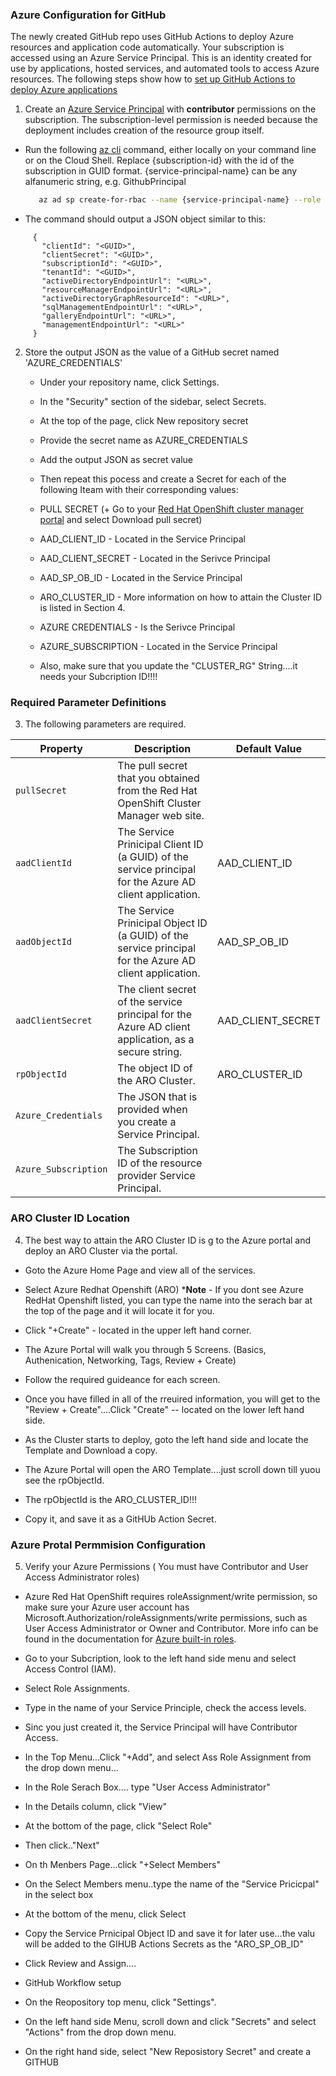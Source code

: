 ### Azure Configuration for GitHub  

The newly created GitHub repo uses GitHub Actions to deploy Azure resources and application code automatically. Your subscription is accessed using an Azure Service Principal. This is an identity created for use by applications, hosted services, and automated tools to access Azure resources. The following steps show how to [set up GitHub Actions to deploy Azure applications](https://github.com/Azure/actions-workflow-samples/blob/master/assets/create-secrets-for-GitHub-workflows.md)

1. Create an [Azure Service Principal](https://docs.microsoft.com/en-us/cli/azure/create-an-azure-service-principal-azure-cli) with **contributor** permissions on the subscription. The subscription-level permission is needed because the deployment includes creation of the resource group itself.
 * Run the following [az cli](https://docs.microsoft.com/en-us/cli/azure/?view=azure-cli-latest) command, either locally on your command line or on the Cloud Shell. 
   Replace {subscription-id} with the id of the subscription in GUID format. {service-principal-name} can be any alfanumeric string, e.g. GithubPrincipal
    ```bash  
       az ad sp create-for-rbac --name {service-principal-name} --role contributor --scopes /subscriptions/{subscription-id} --sdk-auth      
      ```
 * The command should output a JSON object similar to this:
 ```
      {
        "clientId": "<GUID>",
        "clientSecret": "<GUID>",
        "subscriptionId": "<GUID>",
        "tenantId": "<GUID>",
        "activeDirectoryEndpointUrl": "<URL>",
        "resourceManagerEndpointUrl": "<URL>",
        "activeDirectoryGraphResourceId": "<URL>",
        "sqlManagementEndpointUrl": "<URL>",
        "galleryEndpointUrl": "<URL>",
        "managementEndpointUrl": "<URL>"
      }
   ```
2. Store the output JSON as the value of a GitHub secret named 'AZURE_CREDENTIALS'
   + Under your repository name, click Settings. 
   + In the "Security" section of the sidebar, select Secrets. 
   + At the top of the page, click New repository secret
   + Provide the secret name as AZURE_CREDENTIALS
   + Add the output JSON as secret value
   + Then repeat this pocess and create a Secret for each of the following Iteam with their corresponding values:  

    + PULL SECRET (+ Go to your [Red Hat OpenShift cluster manager portal](https://console.redhat.com/openshift/install/azure/aro-provisioned) and select Download pull secret)

    + AAD_CLIENT_ID - Located in the Service Principal

    + AAD_CLIENT_SECRET - Located in the Serivce Principal

    + AAD_SP_OB_ID - Located in the Service Principal

    + ARO_CLUSTER_ID - More information on how to attain the Cluster ID is listed in Section 4. 

    + AZURE CREDENTIALS - Is the Serivce Principal

    + AZURE_SUBSCRIPTION - Located in the Service Principal

    + Also, make sure that you update the "CLUSTER_RG" String....it needs your Subcription ID!!!!
  
### Required Parameter Definitions 

3. The following  parameters are required.

| Property | Description | Default Value |
|----------|-------------|---------------|
| `pullSecret` | The pull secret that you obtained from the Red Hat OpenShift Cluster Manager web site.| |
| `aadClientId` | The Service Prinicipal  Client ID  (a GUID) of  the service principal for the Azure AD client application. | AAD_CLIENT_ID |
| `aadObjectId` | The Service Prinicipal Object ID (a GUID) of the service principal for the Azure AD client application. | AAD_SP_OB_ID |
| `aadClientSecret` | The client secret of the service principal for the Azure AD client application, as a secure string. | AAD_CLIENT_SECRET |
| `rpObjectId` | The object ID of the ARO Cluster. | ARO_CLUSTER_ID |
| `Azure_Credentials` | The JSON that is provided when you create a Service Principal. | |
| `Azure_Subscription` | The Subscription ID of the resource provider Service Principal. | |

### ARO Cluster ID Location
4.  The best way to attain the ARO Cluster ID is g to the Azure portal and deploy an ARO Cluster via the portal.  

  + Goto the Azure Home Page and view all of the services.

  + Select Azure Redhat Openshift (ARO) ***Note** - If you dont see Azure RedHat Openshift listed, you can type the name into the serach bar at the top of the page and it will locate it for you. 

  + Click "+Create" - located in the upper left hand corner.

  + The Azure Portal will walk you through 5 Screens. (Basics, Authenication, Networking, Tags, Review + Create)

  + Follow the required guideance for each screen. 

  + Once you have filled in all of the rreuired information, you will get to the "Review + Create"....Click "Create" -- located on the lower left hand side.  

  + As the Cluster starts to deploy, goto the left hand side and locate the Template and Download a copy.

  + The Azure Portal will open the ARO Template....just scroll down till yuou see the rpObjectId. 

  + The rpObjectId is the ARO_CLUSTER_ID!!!

  + Copy it, and save it as a GitHUb Action Secret. 

### Azure Protal Permmision Configuration

5. Verify your Azure Permissions ( You must have Contributor and User Access Administrator roles)
      
  * Azure Red Hat OpenShift requires roleAssignment/write permission, so make sure  your Azure user account has Microsoft.Authorization/roleAssignments/write permissions, such as User Access Administrator or Owner and Contributor. More info can be found in the documentation for [Azure built-in roles](https://learn.microsoft.com/en-us/azure/role-based-access-control/built-in-roles).

  + Go to your Subcription, look to the left hand side menu and select Access Control (IAM).

  + Select Role Assignments.

  + Type in the name of your Service Principle, check the access levels.

  + Sinc you just created it, the Service Principal will have Contributor Access.

  + In the Top Menu...Click "+Add", and select Ass Role Assignment from the drop down menu...

  + In the Role Serach Box.... type "User Access Administrator"

  + In the Details column, click "View"

  + At the bottom of the page, click "Select Role"

  + Then click.."Next"

  + On th Menbers Page...click "+Select Members"

  + On the Select Members menu..type the name of the "Service Pricicpal" in the select box

  + At the bottom of the menu, click Select

  + Copy the Service Prnicipal Object ID and save it for later use...the valu will be added to the GIHUB Actions Secrets as the "ARO_SP_OB_ID"

  + Click Review and Assign....

  + GitHub Workflow setup

  + On the Reopository top menu, click "Settings".

  + On the left hand side Menu, scroll down and click "Secrets" and select "Actions" from the drop down menu.

  + On the right hand side, select "New Reposistory Secret" and create a GITHUB 

